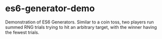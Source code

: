 # es6-generator-demo
Demonstration of ES6 Generators. Similar to a coin toss, two players run summed RNG trials trying to hit an arbitrary target, with the winner having the fewest trials.
